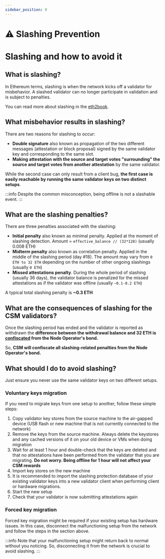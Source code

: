 ```yaml
---
sidebar_position: 0
---
```


# ⚠️ Slashing Prevention

# Slashing and how to avoid it

## What is slashing?

In Ethereum terms, slashing is when the network kicks off a validator for misbehavior. A slashed validator can no longer participate in validation and is subject to penalties.

You can read more about slashing in the [eth2book](https://eth2book.info/capella/part2/incentives/slashing/).

## What misbehavior results in slashing?

There are two reasons for slashing to occur:

- **Double signature** also known as propagation of the two different messages (attestation or block proposal) signed by the same validator key and corresponding to the same slot.
- **Making attestation with the source and target votes "surrounding" the source and target votes from another attestation** by the same validator.

While the second case can only result from a client bug, **the first case is easily reachable by running the same validator keys on two distinct setups**.

:::info
Despite the common misconception, being offline is not a slashable event.
:::

## What are the slashing penalties?

There are three penalties associated with the slashing:

- **Initial penalty** also known as minimal penalty. Applied at the moment of slashing detection. Amount = `effective_balance // (32*128)` (usually 0.008 ETH)
- **Midterm penalty** also known as correlation penalty. Applied in the middle of the slashing period (day #18). The amount may vary from `0 ETH to 32 ETH` depending on the number of other ongoing slashings (usually `0 ETH`)
- **Missed attestations penalty**. During the whole period of slashing (usually 36 days), the validator balance is penalized for the missed attestations as if the validator was offline (usually `~0.1-0.2 ETH`)

A typical total slashing penalty is **~0.3 ETH**

## What are the consequences of slashing for the CSM validators?

Once the slashing period has ended and the validator is reported as withdrawn the **difference between the withdrawal balance and 32 ETH is [confiscated](/staking-modules/csm/penalties#reasons) from the Node Operator's bond.**

So, **CSM will confiscate all slashing-related penalties from the Node Operator's bond.**

## What should I do to avoid slashing?

Just ensure you never use the same validator keys on two different setups.

### Voluntary keys migration

If you need to migrate keys from one setup to another, follow these simple steps:

1. Copy validator key stores from the source machine to the air-gapped device (USB flash or new machine that is not currently connected to the network)
2. Remove the keys from the source machine. Always delete the keystores and any cached versions of it on your old device or VMs when doing migration
3. Wait for at least 1 hour and double-check that the keys are deleted and that no attestations have been performed from the validator that you are migrating. **Do not worry. Being offline for 1 hour will not affect your CSM rewards**
4. Import key stores on the new machine
5. It is recommended to import the slashing protection database of your existing validator keys into a new validator client when performing client or hardware migrations.
6. Start the new setup
7. Check that your validator is now submitting attestations again

### Forced key migration

Forced key migration might be required if your existing setup has hardware issues. In this case, disconnect the malfunctioning setup from the network and follow the steps in the section above.

:::info
Note that your malfunctioning setup might return back to normal without you noticing. So, disconnecting it from the network is crucial to avoid slashing.
:::